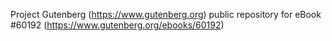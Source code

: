 Project Gutenberg (https://www.gutenberg.org) public repository for eBook #60192 (https://www.gutenberg.org/ebooks/60192)
